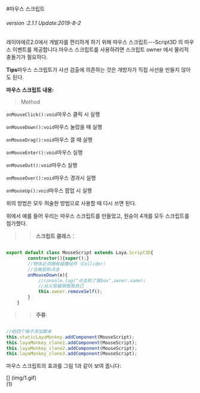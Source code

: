 #마우스 스크립트

###### *version :2.1.1   Update:2019-8-2*

레이야에르2.0에서 개발자를 편리하게 하기 위해 마우스 스크립트---Script3D 의 마우스 이벤트를 제공합니다.마우스 스크립트를 사용하려면 스크립트 owner 에서 물리적 충돌기가 필요하다.

**Tips**마우스 스크립트가 사선 검출에 의존하는 것은 개방자가 직접 사선을 만들지 않아도 된다.

**마우스 스크립트 내용:**

> Method

`onMouseClick():void`마우스 클릭 시 실행

`onMouseDown():void`마우스 눌렀을 때 실행

`onMouseDrag():void`마우스 끌 때 실행

`onMouseEnter():void`마우스 실행

`onMouseOut():void`마우스 실행

`onMouseOver():void`마우스 경과시 실행

`onMouseUp():void`마우스 팝업 시 실행

위의 방법은 모두 허술한 방법으로 사용할 때 다시 쓰면 된다.

위에서 예를 들어 우리는 마우스 스크립트를 만들었고, 원숭이 4개를 모두 스크립트를 첨가했다.

>>**스크립트 클래스**：


```typescript

export default class MouseScript extends Laya.Script3D{
		constructor(){super();}
		//物体必须拥有碰撞组件（Collider）
		//当被鼠标点击
		onMouseDown(e){
			//console.log("点击到了我box",owner.name);
			//从父容器销毁我自己
			this.owner.removeSelf();
		}
	}
```


>>**주류**:


```typescript

//给四个猴子添加脚本
this.staticLayaMonkey.addComponent(MouseScript);
this.layaMonkey_clone1.addComponent(MouseScript);
this.layaMonkey_clone2.addComponent(MouseScript);
this.layaMonkey_clone3.addComponent(MouseScript);
```


마우스 스크립트의 효과를 그림 1과 같이 보여 줍니다:

[] (img/1.gif)<br>(1)
